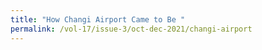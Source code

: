 ```yaml
---
title: "How Changi Airport Came to Be "
permalink: /vol-17/issue-3/oct-dec-2021/changi-airport
---
```


